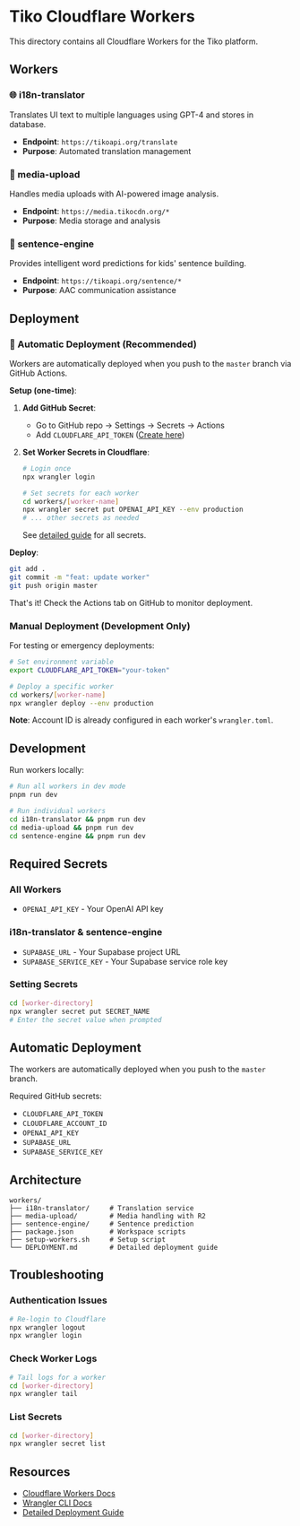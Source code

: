 # Tiko Cloudflare Workers

This directory contains all Cloudflare Workers for the Tiko platform.

## Workers

### 🌐 i18n-translator
Translates UI text to multiple languages using GPT-4 and stores in database.
- **Endpoint**: `https://tikoapi.org/translate`
- **Purpose**: Automated translation management

### 📸 media-upload
Handles media uploads with AI-powered image analysis.
- **Endpoint**: `https://media.tikocdn.org/*`
- **Purpose**: Media storage and analysis

### 💬 sentence-engine
Provides intelligent word predictions for kids' sentence building.
- **Endpoint**: `https://tikoapi.org/sentence/*`
- **Purpose**: AAC communication assistance

## Deployment

### 🚀 Automatic Deployment (Recommended)

Workers are automatically deployed when you push to the `master` branch via GitHub Actions.

**Setup (one-time)**:

1. **Add GitHub Secret**:
   - Go to GitHub repo → Settings → Secrets → Actions
   - Add `CLOUDFLARE_API_TOKEN` ([Create here](https://dash.cloudflare.com/profile/api-tokens))

2. **Set Worker Secrets in Cloudflare**:
   ```bash
   # Login once
   npx wrangler login
   
   # Set secrets for each worker
   cd workers/[worker-name]
   npx wrangler secret put OPENAI_API_KEY --env production
   # ... other secrets as needed
   ```
   
   See [detailed guide](./GITHUB_DEPLOYMENT.md) for all secrets.

**Deploy**:
```bash
git add .
git commit -m "feat: update worker"
git push origin master
```

That's it! Check the Actions tab on GitHub to monitor deployment.

### Manual Deployment (Development Only)

For testing or emergency deployments:
```bash
# Set environment variable
export CLOUDFLARE_API_TOKEN="your-token"

# Deploy a specific worker
cd workers/[worker-name]
npx wrangler deploy --env production
```

**Note**: Account ID is already configured in each worker's `wrangler.toml`.

## Development

Run workers locally:
```bash
# Run all workers in dev mode
pnpm run dev

# Run individual workers
cd i18n-translator && pnpm run dev
cd media-upload && pnpm run dev
cd sentence-engine && pnpm run dev
```

## Required Secrets

### All Workers
- `OPENAI_API_KEY` - Your OpenAI API key

### i18n-translator & sentence-engine
- `SUPABASE_URL` - Your Supabase project URL
- `SUPABASE_SERVICE_KEY` - Your Supabase service role key

### Setting Secrets
```bash
cd [worker-directory]
npx wrangler secret put SECRET_NAME
# Enter the secret value when prompted
```

## Automatic Deployment

The workers are automatically deployed when you push to the `master` branch. 

Required GitHub secrets:
- `CLOUDFLARE_API_TOKEN`
- `CLOUDFLARE_ACCOUNT_ID`
- `OPENAI_API_KEY`
- `SUPABASE_URL`
- `SUPABASE_SERVICE_KEY`

## Architecture

```
workers/
├── i18n-translator/     # Translation service
├── media-upload/        # Media handling with R2
├── sentence-engine/     # Sentence prediction
├── package.json         # Workspace scripts
├── setup-workers.sh     # Setup script
└── DEPLOYMENT.md        # Detailed deployment guide
```

## Troubleshooting

### Authentication Issues
```bash
# Re-login to Cloudflare
npx wrangler logout
npx wrangler login
```

### Check Worker Logs
```bash
# Tail logs for a worker
cd [worker-directory]
npx wrangler tail
```

### List Secrets
```bash
cd [worker-directory]
npx wrangler secret list
```

## Resources

- [Cloudflare Workers Docs](https://developers.cloudflare.com/workers/)
- [Wrangler CLI Docs](https://developers.cloudflare.com/workers/wrangler/)
- [Detailed Deployment Guide](./DEPLOYMENT.md)